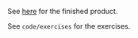 See [here](https://blog.qfpl.io/projects/reflex/) for the finished product.

See `code/exercises` for the exercises.

